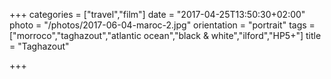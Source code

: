 +++
categories = ["travel","film"]
date = "2017-04-25T13:50:30+02:00"
photo = "/photos/2017-06-04-maroc-2.jpg"
orientation = "portrait"
tags = ["morroco","taghazout","atlantic ocean","black & white","ilford","HP5+"]
title = "Taghazout"

+++
